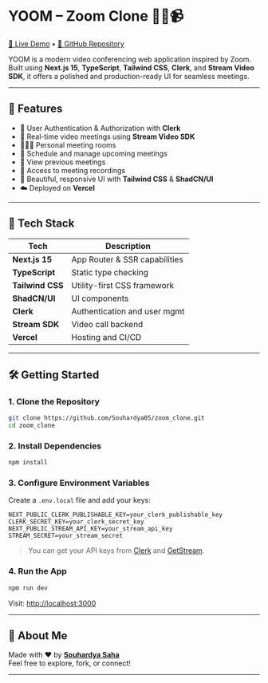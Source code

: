 # YOOM – Zoom Clone 🧑‍💻📹

[🔗 Live Demo](https://zoom-clone-ga4h.vercel.app/) • [📁 GitHub Repository](https://github.com/Souhardya05/zoom_clone.git)

YOOM is a modern video conferencing web application inspired by Zoom. Built using **Next.js 15**, **TypeScript**, **Tailwind CSS**, **Clerk**, and **Stream Video SDK**, it offers a polished and production-ready UI for seamless meetings.

---

## 🚀 Features

- 🔐 User Authentication & Authorization with **Clerk**
- 🎥 Real-time video meetings using **Stream Video SDK**
- 🧑‍🤝‍🧑 Personal meeting rooms
- 📅 Schedule and manage upcoming meetings
- 📜 View previous meetings
- 📁 Access to meeting recordings
- 🎨 Beautiful, responsive UI with **Tailwind CSS** & **ShadCN/UI**
- ☁️ Deployed on **Vercel**

---

## 🧰 Tech Stack

| Tech            | Description                     |
|-----------------|---------------------------------|
| **Next.js 15**  | App Router & SSR capabilities   |
| **TypeScript**  | Static type checking            |
| **Tailwind CSS**| Utility-first CSS framework     |
| **ShadCN/UI**   | UI components                   |
| **Clerk**       | Authentication and user mgmt    |
| **Stream SDK**  | Video call backend              |
| **Vercel**      | Hosting and CI/CD               |

---

## 🛠️ Getting Started

### 1. Clone the Repository

```bash
git clone https://github.com/Souhardya05/zoom_clone.git
cd zoom_clone
```

### 2. Install Dependencies

```bash
npm install
```

### 3. Configure Environment Variables

Create a `.env.local` file and add your keys:

```env
NEXT_PUBLIC_CLERK_PUBLISHABLE_KEY=your_clerk_publishable_key
CLERK_SECRET_KEY=your_clerk_secret_key
NEXT_PUBLIC_STREAM_API_KEY=your_stream_api_key
STREAM_SECRET=your_stream_secret
```

> You can get your API keys from [Clerk](https://clerk.com/) and [GetStream](https://getstream.io/).

### 4. Run the App

```bash
npm run dev
```

Visit: [http://localhost:3000](http://localhost:3000)

---

## 🙋 About Me

Made with ❤️ by **[Souhardya Saha](https://github.com/Souhardya05)**  
Feel free to explore, fork, or connect!

---
